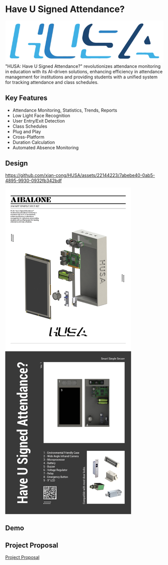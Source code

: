# Have U Signed Attendance?
![logo](img/logo.png)
"HUSA: Have U Signed Attendance?" revolutionizes attendance monitoring in education with its AI-driven solutions, enhancing efficiency in attendance management for institutions and providing students with a unified system for tracking attendance and class schedules.

## Key Features
- Attendance Monitoring, Statistics, Trends, Reports
- Low Light Face Recognition
- User Entry/Exit Detection
- Class Schedules
- Plug and Play
- Cross-Platform
- Duration Calculation
- Automated Absence Monitoring

## Design
https://github.com/xian-cong/HUSA/assets/22144223/7abebe40-0ab5-4895-9930-0932fb342bdf

<p float="left">
  <img src="img/HUSA flyers_1.jpg" width="400" />
  <img src="img/HUSA flyers back.jpg" width="400" /> 
</p>

## Demo


## Project Proposal
[Project Proposal]("proposal/HUSA%20Proposal.pdf")
